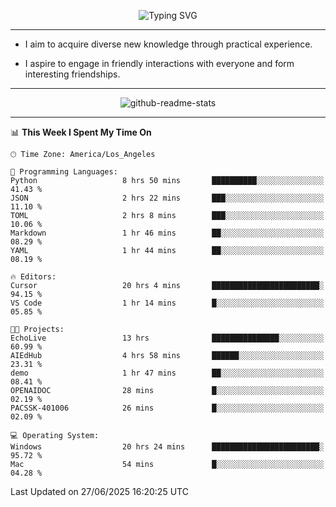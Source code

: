 <p align="center">
  <img src="https://readme-typing-svg.demolab.com?font=Fira+Code&weight=500&size=32&duration=2500&pause=1600&center=true&vCenter=true&random=false&width=1024&height=64&lines=Hi+there+%F0%9F%91%8B;I'm+delighted+you+could+make+it+here+%F0%9F%8E%89;I'm+Harry%2C+a+college+student+still+finding+my+way" alt="Typing SVG" />
</p>


---


- I aim to acquire diverse new knowledge through practical experience.

- I aspire to engage in friendly interactions with everyone and form interesting friendships.


---


<p align="center">
  <img src="https://github-readme-stats.vercel.app/api?username=Harry-Jing&show_icons=true" alt="github-readme-stats"/>
</p>


---

<!--START_SECTION:waka-->
📊 **This Week I Spent My Time On** 

```text
🕑︎ Time Zone: America/Los_Angeles

💬 Programming Languages: 
Python                   8 hrs 50 mins       ██████████░░░░░░░░░░░░░░░   41.43 % 
JSON                     2 hrs 22 mins       ███░░░░░░░░░░░░░░░░░░░░░░   11.10 % 
TOML                     2 hrs 8 mins        ███░░░░░░░░░░░░░░░░░░░░░░   10.06 % 
Markdown                 1 hr 46 mins        ██░░░░░░░░░░░░░░░░░░░░░░░   08.29 % 
YAML                     1 hr 44 mins        ██░░░░░░░░░░░░░░░░░░░░░░░   08.19 % 

🔥 Editors: 
Cursor                   20 hrs 4 mins       ████████████████████████░   94.15 % 
VS Code                  1 hr 14 mins        █░░░░░░░░░░░░░░░░░░░░░░░░   05.85 % 

🐱‍💻 Projects: 
EchoLive                 13 hrs              ███████████████░░░░░░░░░░   60.99 % 
AIEdHub                  4 hrs 58 mins       ██████░░░░░░░░░░░░░░░░░░░   23.31 % 
demo                     1 hr 47 mins        ██░░░░░░░░░░░░░░░░░░░░░░░   08.41 % 
OPENAIDOC                28 mins             █░░░░░░░░░░░░░░░░░░░░░░░░   02.19 % 
PACSSK-401006            26 mins             █░░░░░░░░░░░░░░░░░░░░░░░░   02.09 % 

💻 Operating System: 
Windows                  20 hrs 24 mins      ████████████████████████░   95.72 % 
Mac                      54 mins             █░░░░░░░░░░░░░░░░░░░░░░░░   04.28 % 
```


 Last Updated on 27/06/2025 16:20:25 UTC
<!--END_SECTION:waka-->
